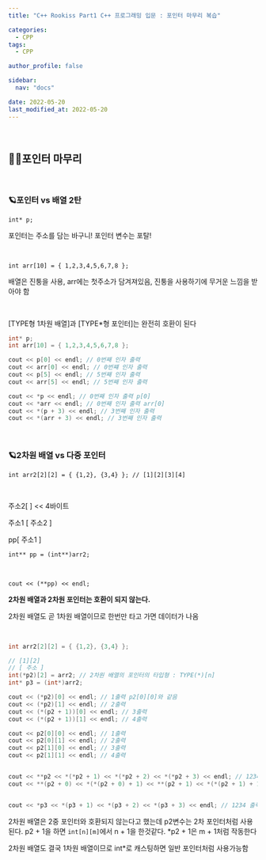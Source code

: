 ```yaml
---
title: "C++ Rookiss Part1 C++ 프로그래밍 입문 : 포인터 마무리 복습"

categories:
  - CPP
tags:
  - CPP

author_profile: false

sidebar:
  nav: "docs"

date: 2022-05-20
last_modified_at: 2022-05-20
---
```


<br>

## 🙇‍♀️포인터 마무리


<br>

### 🪐포인터 vs 배열 2탄

`int* p;`

포인터는 주소를 담는 바구니! 포인터 변수는 포탈!

<br>

`int arr[10] = { 1,2,3,4,5,6,7,8 };`

배열은 진퉁을 사용, arr에는 첫주소가 담겨져있음, 진퉁을 사용하기에 무거운 느낌을 받아야 함

<br>

[TYPE형 1차원 배열]과 [TYPE*형 포인터]는 완전히 호환이 된다
```cpp
int* p;
int arr[10] = { 1,2,3,4,5,6,7,8 };

cout << p[0] << endl; // 0번째 인자 출력
cout << arr[0] << endl; // 0번쨰 인자 출력
cout << p[5] << endl; // 5번째 인자 출력
cout << arr[5] << endl; // 5번째 인자 출력

cout << *p << endl; // 0번째 인자 출력 p[0]
cout << *arr << endl; // 0번째 인자 출력 arr[0]
cout << *(p + 3) << endl; // 3번째 인자 출력
cout << *(arr + 3) << endl; // 3번째 인자 출력
```

<br>

### 🪐2차원 배열 vs 다중 포인터


`int arr2[2][2] = { {1,2}, {3,4} }; // [1][2][3][4]`

<br>

 주소2[ ] << 4바이트

 주소1 [ 주소2 ]

 pp[ 주소1 ]

`int** pp = (int**)arr2;`

<br>

`cout << (**pp) << endl;`

 **2차원 배열과 2차원 포인터는 호환이 되지 않는다.**

2차원 배열도 곧 1차원 배열이므로 한번만 타고 가면 데이터가 나옴

<br>

```cpp
int arr2[2][2] = { {1,2}, {3,4} };

// [1][2]
// [ 주소 ]
int(*p2)[2] = arr2; // 2차원 배열의 포인터의 타입형 : TYPE(*)[n]
int* p3 = (int*)arr2;

cout << (*p2)[0] << endl; // 1출력 p2[0][0]와 같음
cout << (*p2)[1] << endl; // 2출력
cout << (*(p2 + 1))[0] << endl; // 3출력
cout << (*(p2 + 1))[1] << endl; // 4출력

cout << p2[0][0] << endl; // 1출력
cout << p2[0][1] << endl; // 2출력
cout << p2[1][0] << endl; // 3출력
cout << p2[1][1] << endl; // 4출력


cout << **p2 << *(*p2 + 1) << *(*p2 + 2) << *(*p2 + 3) << endl; // 1234 출력
cout << **(p2 + 0) << *(*(p2 + 0) + 1) << **(p2 + 1) << *(*(p2 + 1) + 1) << endl; // 1234 출력


cout << *p3 << *(p3 + 1) << *(p3 + 2) << *(p3 + 3) << endl; // 1234 출력
```

2차원 배열은 2중 포인터와 호환되지 않는다고 했는데 p2변수는 2차 포인터처럼 사용된다. p2 + 1을 하면 `int[n][m]`에서 n + 1을 한것같다.
*p2 + 1은 m + 1처럼 작동한다

2차원 배열도 결국 1차원 배열이므로 int*로 캐스팅하면 일반 포인터처럼 사용가능함
